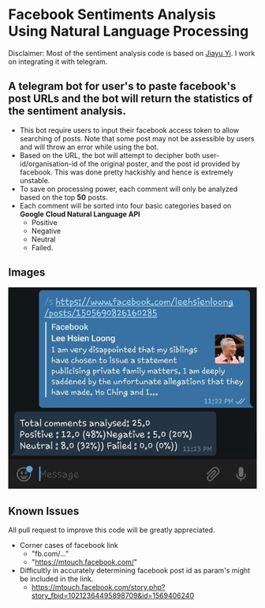 # Facebook Sentiments Analysis Using Natural Language Processing

Disclaimer: Most of the sentiment analysis code is based on [Jiayu Yi](https://medium.com/google-cloud/sentiment-analysis-of-comments-on-lhls-facebook-page-9db8b3a60eb3). I work on integrating it with telegram.

## A telegram bot for user's to paste facebook's post URLs and the bot will return the statistics of the sentiment analysis.

- This bot require users to input their facebook access token to allow searching of posts. Note that some post may not be assessible by users and will throw an error while using the bot.
- Based on the URL, the bot will attempt to decipher both user-id/organisation-id of the original poster, and the post id provided by facebook. This was done pretty hackishly and hence is extremely unstable.
- To save on processing power, each comment will only be analyzed based on the top **50** posts. 
- Each comment will be sorted into four basic categories based on **Google Cloud Natural Language API**
  - Positive
  - Negative
  - Neutral
  - Failed.

## Images

![Screenshot](images/ss1.jpg)

## Known Issues 

All pull request to improve this code will be greatly appreciated.

- Corner cases of facebook link
  - "fb.com/..."
  - "https://mtouch.facebook.com/"
- Difficultly in accurately determining facebook post id as param's might be included in the link.
  - https://mtouch.facebook.com/story.php?story_fbid=10212364495898709&id=1569406240
